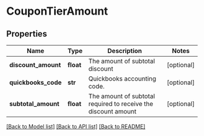 # CouponTierAmount

## Properties
Name | Type | Description | Notes
------------ | ------------- | ------------- | -------------
**discount_amount** | **float** | The amount of subtotal discount | [optional] 
**quickbooks_code** | **str** | Quickbooks accounting code. | [optional] 
**subtotal_amount** | **float** | The amount of subtotal required to receive the discount amount | [optional] 

[[Back to Model list]](../README.md#documentation-for-models) [[Back to API list]](../README.md#documentation-for-api-endpoints) [[Back to README]](../README.md)


